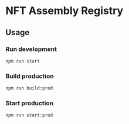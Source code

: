 # NFT Assembly Registry

## Usage

### Run development

```bash
npm run start
```

### Build production

```bash
npm run build:prod
```

### Start production

```bash
npm run start:prod
```
